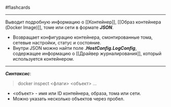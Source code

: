 #flashcards 
***
Выводит подробную информацию о [[Контейнер]], [[Образ контейнера (Docker Image)]], томе или сети в формате ***JSON***.
- Возвращает конфигурацию контейнера, смонтированные тома, сетевые настройки, статус и состояние. 
- Внутри JSON можно найти поле ***.HostConfig.LogConfig***, содержащее информацию о [[Драйвер журналирования]], который используется контейнером.
***
***Синтаксис***:
>docker inspect <флаги> <объект> ...
- <объект> - имя или ID контейнера, образа, тома или сети.
- Можно указать несколько объектов через пробел.